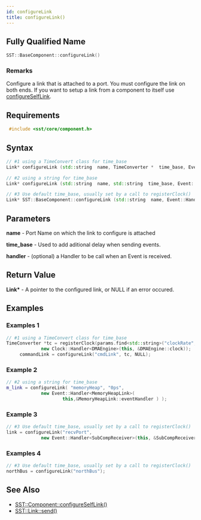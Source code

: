 ```yaml
---
id: configureLink
title: configureLink()
---
```

## Fully Qualified Name
```cpp
SST::BaseComponent::configureLink()
```

### Remarks

Configure a link that is attached to a port. You must configure the link on both ends. If you want to setup a link from a component to itself use [configureSelfLink](cpp/component/configureSelfLink.md).

## Requirements

```cpp
 #include <sst/core/component.h>
```

## Syntax

```cpp
// #1 using a TimeConvert class for time_base
Link* configureLink (std::string  name, TimeConverter *  time_base, Event::HandlerBase *  handler = NULL)

// #2 using a string for time_base
Link* configureLink (std::string  name, std::string  time_base, Event::HandlerBase *  handler = NULL)

// #3 Use default time_base, usually set by a call to registerClock()
Link* SST::BaseComponent::configureLink (std::string  name, Event::HandlerBase *  handler = NULL) 
```

## Parameters

**name** - Port Name on which the link to configure is attached

**time_base** - Used to add aditional delay when sending events.

**handler** - (optional) a Handler to be call when an Event is received.

## Return Value

**Link\*** - A pointer to the configured link, or NULL if an error occured.

## Examples

### Examples 1

```cpp
// #1 using a TimeConvert class for time_base
TimeConverter *tc = registerClock(params.find<std::string>("clockRate", "1 GHz"),
             new Clock::Handler<DMAEngine>(this, &DMAEngine::clock));
     commandLink = configureLink("cmdLink", tc, NULL);
```
### Example 2
```cpp
// #2 using a string for time_base
m_link = configureLink( "memoryHeap", "0ps",
             new Event::Handler<MemoryHeapLink>(
                     this,&MemoryHeapLink::eventHandler ) );  
```

### Example 3
```cpp
// #3 Use default time_base, usually set by a call to registerClock()
link = configureLink("recvPort",
             new Event::Handler<SubCompReceiver>(this, &SubCompReceiver::handleEvent));
```

### Examples 4

```cpp
// #3 Use default time_base, usually set by a call to registerClock()
northBus = configureLink("northBus");
```

## See Also
- [SST::Component::configureSelfLink()](cpp/component/configureSelfLink.md)
- [SST::Link::send()](cpp/link/send.md)